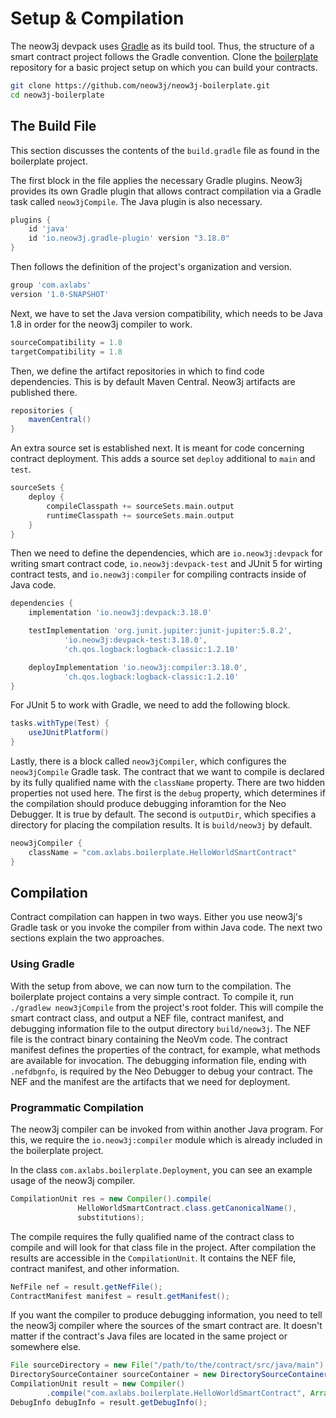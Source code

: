 # Setup & Compilation

The neow3j devpack uses [Gradle](https://gradle.org/) as its build tool. Thus, the structure of a smart contract project
follows the Gradle convention. Clone the [boilerplate](https://github.com/neow3j/neow3j-boilerplate) repository for a
basic project setup on which you can build your contracts.

```bash
git clone https://github.com/neow3j/neow3j-boilerplate.git
cd neow3j-boilerplate
```

## The Build File

This section discusses the contents of the `build.gradle` file as found in the boilerplate project. 

The first block in the file applies the necessary Gradle plugins. Neow3j provides its own Gradle plugin that allows
contract compilation via a Gradle task called `neow3jCompile`. The Java plugin is also necessary.

```groovy
plugins {
    id 'java'
    id 'io.neow3j.gradle-plugin' version "3.18.0"
}
```

Then follows the definition of the project's organization and version.

```groovy
group 'com.axlabs'
version '1.0-SNAPSHOT'
```

Next, we have to set the Java version compatibility, which needs to be Java 1.8 in order for the neow3j compiler to
work.

```groovy
sourceCompatibility = 1.8
targetCompatibility = 1.8
```

Then, we define the artifact repositories in which to find code dependencies. This is by default Maven Central. Neow3j
artifacts are published there. 

```groovy
repositories {
    mavenCentral()
}
```

An extra source set is established next. It is meant for code concerning contract deployment. This adds a source set
`deploy` additional to `main` and `test`. 

```groovy
sourceSets {
    deploy {
        compileClasspath += sourceSets.main.output
        runtimeClasspath += sourceSets.main.output
    }
}
```

Then we need to define the dependencies, which are `io.neow3j:devpack` for writing smart contract code, `io.neow3j:devpack-test` and JUnit 5 for wirting contract tests, and `io.neow3j:compiler` for compiling contracts inside of Java code.

```groovy
dependencies {
    implementation 'io.neow3j:devpack:3.18.0'

    testImplementation 'org.junit.jupiter:junit-jupiter:5.8.2',
            'io.neow3j:devpack-test:3.18.0',
            'ch.qos.logback:logback-classic:1.2.10'

    deployImplementation 'io.neow3j:compiler:3.18.0',
            'ch.qos.logback:logback-classic:1.2.10'
}
```

For JUnit 5 to work with Gradle, we need to add the following block.

```groovy
tasks.withType(Test) {
    useJUnitPlatform()
}
```

Lastly, there is a block called `neow3jCompiler`, which configures the `neow3jCompile` Gradle task. The contract that we
want to compile is declared by its fully qualified name with the `className` property. There are two hidden properties
not used here. The first is the `debug` property, which determines if the compilation should produce debugging
inforamtion for the Neo Debugger. It is true by default. The second is `outputDir`, which specifies a directory for
placing the compilation results. It is `build/neow3j` by default.

```groovy
neow3jCompiler {
    className = "com.axlabs.boilerplate.HelloWorldSmartContract"
}
```

## Compilation

Contract compilation can happen in two ways. Either you use neow3j's Gradle task or you invoke the compiler from within
Java code. The next two sections explain the two approaches.

### Using Gradle

With the setup from above, we can now turn to the compilation. The boilerplate project contains a very simple contract.
To compile it, run `./gradlew neow3jCompile` from the project's root folder. This will compile the smart contract class,
and output a NEF file, contract manifest, and debugging information file to the output directory `build/neow3j`. The NEF
file is the contract binary containing the NeoVm code. The contract manifest defines the properties of the contract, for
example, what methods are available for invocation. The debugging information file, ending with `.nefdbgnfo`, is
required by the Neo Debugger to debug your contract. The NEF and the manifest are the artifacts that we need for
deployment.


### Programmatic Compilation

The neow3j compiler can be invoked from within another Java program. For this, we require the `io.neow3j:compiler`
module which is already included in the boilerplate project.

In the class `com.axlabs.boilerplate.Deployment`, you can see an example usage of the neow3j compiler.

```java
CompilationUnit res = new Compiler().compile(
               HelloWorldSmartContract.class.getCanonicalName(),
               substitutions);
```

The compile requires the fully qualified name of the contract class to compile and will look for that class file in the
project. After compilation the results are accessible in the `CompilationUnit`. It contains the NEF file, contract
manifest, and other information.

```java
NefFile nef = result.getNefFile();
ContractManifest manifest = result.getManifest();
```

If you want the compiler to produce debugging information, you need to tell the neow3j compiler where the sources of the
smart contract are. It doesn't matter if the contract's Java files are located in the same project or somewhere else.

```java
File sourceDirectory = new File("/path/to/the/contract/src/java/main");
DirectorySourceContainer sourceContainer = new DirectorySourceContainer(sourceDirectory, false);
CompilationUnit result = new Compiler()
        .compile("com.axlabs.boilerplate.HelloWorldSmartContract", Arrays.asList(sourceContainer));
DebugInfo debugInfo = result.getDebugInfo();
```
